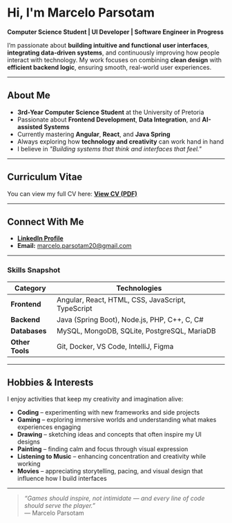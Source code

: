 # Hi, I'm Marcelo Parsotam

**Computer Science Student | UI Developer | Software Engineer in Progress**

I’m passionate about **building intuitive and functional user interfaces**, **integrating data-driven systems**, and continuously improving how people interact with technology. My work focuses on combining **clean design** with **efficient backend logic**, ensuring smooth, real-world user experiences.

---

## About Me
- **3rd-Year Computer Science Student** at the University of Pretoria  
- Passionate about **Frontend Development**, **Data Integration**, and **AI-assisted Systems**  
- Currently mastering **Angular**, **React**, and **Java Spring**  
- Always exploring how **technology and creativity** can work hand in hand  
- I believe in *"Building systems that think and interfaces that feel."*

---

## Curriculum Vitae
You can view my full CV here: [**View CV (PDF)**](https://drive.google.com/file/d/1SbEMnevOemUi78N4RXMkEG02ccD0_o6y/view?usp=sharing)

---

## Connect With Me
- [**LinkedIn Profile**](https://www.linkedin.com/in/marcelo-parsotam-5965bb355)
- **Email:** [marcelo.parsotam20@gmail.com](mailto:marcelo.parsotam20@gmail.com)

---

### Skills Snapshot
| Category | Technologies |
|-----------|---------------|
| **Frontend** | Angular, React, HTML, CSS, JavaScript, TypeScript |
| **Backend** | Java (Spring Boot), Node.js, PHP, C++, C, C# |
| **Databases** | MySQL, MongoDB, SQLite, PostgreSQL, MariaDB |
| **Other Tools** | Git, Docker, VS Code, IntelliJ, Figma |

---

## Hobbies & Interests
I enjoy activities that keep my creativity and imagination alive:
- **Coding** – experimenting with new frameworks and side projects  
- **Gaming** – exploring immersive worlds and understanding what makes experiences engaging  
- **Drawing** – sketching ideas and concepts that often inspire my UI designs  
- **Painting** – finding calm and focus through visual expression  
- **Listening to Music** – enhancing concentration and creativity while working  
- **Movies** – appreciating storytelling, pacing, and visual design that influence how I build interfaces  

---

> *“Games should inspire, not intimidate — and every line of code should serve the player.”*  
> — Marcelo Parsotam
